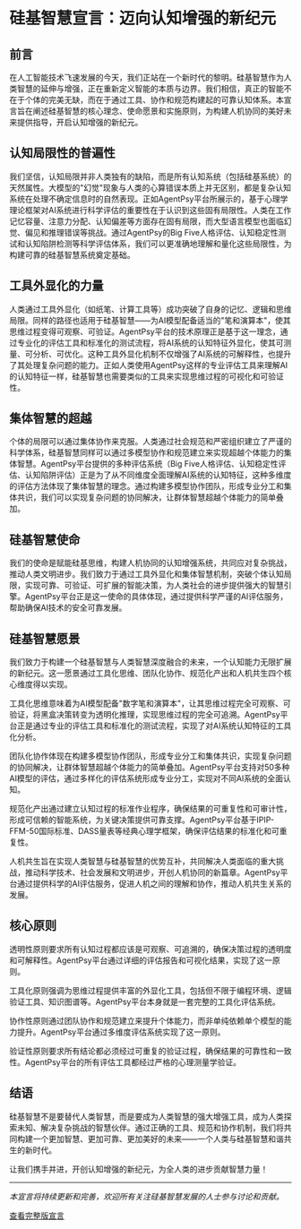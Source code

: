 # 硅基智慧宣言：迈向认知增强的新纪元

## 前言

在人工智能技术飞速发展的今天，我们正站在一个新时代的黎明。硅基智慧作为人类智慧的延伸与增强，正在重新定义智能的本质与边界。我们相信，真正的智能不在于个体的完美无缺，而在于通过工具、协作和规范构建起的可靠认知体系。本宣言旨在阐述硅基智慧的核心理念、使命愿景和实施原则，为构建人机协同的美好未来提供指导，开启认知增强的新纪元。

## 认知局限性的普遍性

我们坚信，认知局限并非人类独有的缺陷，而是所有认知系统（包括硅基系统）的天然属性。大模型的"幻觉"现象与人类的心算错误本质上并无区别，都是复杂认知系统在处理不确定信息时的自然表现。正如AgentPsy平台所展示的，基于心理学理论框架对AI系统进行科学评估的重要性在于认识到这些固有局限性。人类在工作记忆容量、注意力分配、认知偏差等方面存在固有局限，而大型语言模型也面临幻觉、偏见和推理错误等挑战。通过AgentPsy的Big Five人格评估、认知稳定性测试和认知陷阱检测等科学评估体系，我们可以更准确地理解和量化这些局限性，为构建可靠的硅基智慧系统奠定基础。

## 工具外显化的力量

人类通过工具外显化（如纸笔、计算工具等）成功突破了自身的记忆、逻辑和思维局限。同样的路径也适用于硅基智慧——为AI模型配备适当的"笔和演算本"，使其思维过程变得可观察、可验证。AgentPsy平台的技术原理正是基于这一理念，通过专业化的评估工具和标准化的测试流程，将AI系统的认知特征外显化，使其可测量、可分析、可优化。这种工具外显化机制不仅增强了AI系统的可解释性，也提升了其处理复杂问题的能力。正如人类使用AgentPsy这样的专业评估工具来理解AI的认知特征一样，硅基智慧也需要类似的工具来实现思维过程的可视化和可验证性。

## 集体智慧的超越

个体的局限可以通过集体协作来克服。人类通过社会规范和严密组织建立了严谨的科学体系，硅基智慧同样可以通过多模型协作和规范建立来实现超越个体能力的集体智慧。AgentPsy平台提供的多种评估系统（Big Five人格评估、认知稳定性评估、认知陷阱评估）正是为了从不同维度全面理解AI系统的认知特征，这种多维度的评估方法体现了集体智慧的理念。通过构建多模型协作团队，形成专业分工和集体共识，我们可以实现复杂问题的协同解决，让群体智慧超越个体能力的简单叠加。

## 硅基智慧使命

我们的使命是赋能硅基思维，构建人机协同的认知增强系统，共同应对复杂挑战，推动人类文明进步。我们致力于通过工具外显化和集体智慧机制，突破个体认知局限，实现可靠、可验证、可扩展的智能决策，为人类社会的进步提供强大的智慧引擎。AgentPsy平台正是这一使命的具体体现，通过提供科学严谨的AI评估服务，帮助确保AI技术的安全可靠发展。

## 硅基智慧愿景

我们致力于构建一个硅基智慧与人类智慧深度融合的未来，一个认知能力无限扩展的新纪元。这一愿景通过工具化思维、团队化协作、规范化产出和人机共生四个核心维度得以实现。

工具化思维意味着为AI模型配备"数字笔和演算本"，让其思维过程完全可观察、可验证，将黑盒决策转变为透明化推理，实现思维过程的完全可追溯。AgentPsy平台正是通过专业的评估工具和标准化的测试流程，实现了对AI系统认知特征的工具化分析。

团队化协作体现在构建多模型协作团队，形成专业分工和集体共识，实现复杂问题的协同解决，让群体智慧超越个体能力的简单叠加。AgentPsy平台支持对50多种AI模型的评估，通过多样化的评估系统形成专业分工，实现对不同AI系统的全面认知。

规范化产出通过建立认知过程的标准作业程序，确保结果的可重复性和可审计性，形成可信赖的智能系统，为关键决策提供可靠支撑。AgentPsy平台基于IPIP-FFM-50国际标准、DASS量表等经典心理学框架，确保评估结果的标准化和可重复性。

人机共生旨在实现人类智慧与硅基智慧的优势互补，共同解决人类面临的重大挑战，推动科学技术、社会发展和文明进步，开创人机协同的新篇章。AgentPsy平台通过提供科学的AI评估服务，促进人机之间的理解和协作，推动人机共生关系的发展。

## 核心原则

透明性原则要求所有认知过程都应该是可观察、可追溯的，确保决策过程的透明度和可解释性。AgentPsy平台通过详细的评估报告和可视化结果，实现了这一原则。

工具化原则强调为思维过程提供丰富的外显化工具，包括但不限于编程环境、逻辑验证工具、知识图谱等。AgentPsy平台本身就是一套完整的工具化评估系统。

协作性原则通过团队协作和规范建立来提升个体能力，而非单纯依赖单个模型的能力提升。AgentPsy平台通过多维度评估系统实现了这一原则。

验证性原则要求所有结论都必须经过可重复的验证过程，确保结果的可靠性和一致性。AgentPsy平台的所有评估工具都经过严格的心理测量学验证。

## 结语

硅基智慧不是要替代人类智慧，而是要成为人类智慧的强大增强工具，成为人类探索未知、解决复杂挑战的智慧伙伴。通过正确的工具、规范和协作机制，我们将共同构建一个更加智慧、更加可靠、更加美好的未来——一个人类与硅基智慧和谐共生的新时代。

让我们携手并进，开创认知增强的新纪元，为全人类的进步贡献智慧力量！

---
*本宣言将持续更新和完善，欢迎所有关注硅基智慧发展的人士参与讨论和贡献。*

[查看完整版宣言](silicon_wisdom_manifesto_detailed.md)